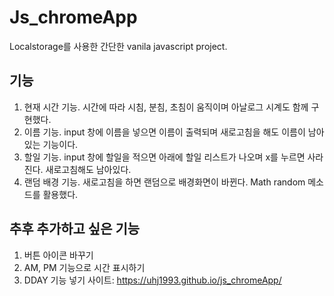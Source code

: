 # Js_chromeApp
Localstorage를 사용한 간단한 vanila javascript project.
## 기능
1. 현재 시간 기능. 시간에 따라 시침, 분침, 초침이 움직이며 아날로그 시계도 함께 구현했다.
2. 이름 기능. input 창에 이름을 넣으면 이름이 출력되며 새로고침을 해도 이름이 남아있는 기능이다.
3. 할일 기능. input 창에 할일을 적으면 아래에 할일 리스트가 나오며 x를 누르면 사라진다. 새로고침해도 남아있다.
4. 랜덤 배경 기능. 새로고침을 하면 랜덤으로 배경화면이 바뀐다. Math random 메소드를 활용했다.

## 추후 추가하고 싶은 기능
1. 버튼 아이콘 바꾸기
2. AM, PM 기능으로 시간 표시하기
3. DDAY 기능 넣기
사이트: https://uhj1993.github.io/js_chromeApp/
